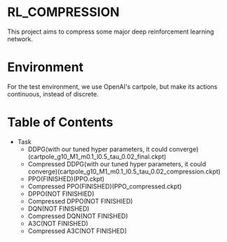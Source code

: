 # RL_COMPRESSION
This project aims to compress some major deep reinforcement learning network.
# Environment
For the test environment, we use OpenAI's cartpole, but make its actions continuous, instead of discrete.
# Table of Contents

* Task
  * DDPG(with our tuned hyper parameters, it could converge)(cartpole_g10_M1_m0.1_l0.5_tau_0.02_final.ckpt)
  * Compressed DDPG(with our tuned hyper parameters, it could converge)(cartpole_g10_M1_m0.1_l0.5_tau_0.02_compression.ckpt)
  * PPO(FINISHED)(PPO.ckpt)
  * Compressed PPO(FINISHED)(PPO_compressed.ckpt)
  * DPPO(NOT FINISHIED)
  * Compressed DPPO(NOT FINISHIED)
  * DQN(NOT FINISHED)
  * Compressed DQN(NOT FINISHED)
  * A3C(NOT FINISHED)
  * Compressed A3C(NOT FINISHED)
